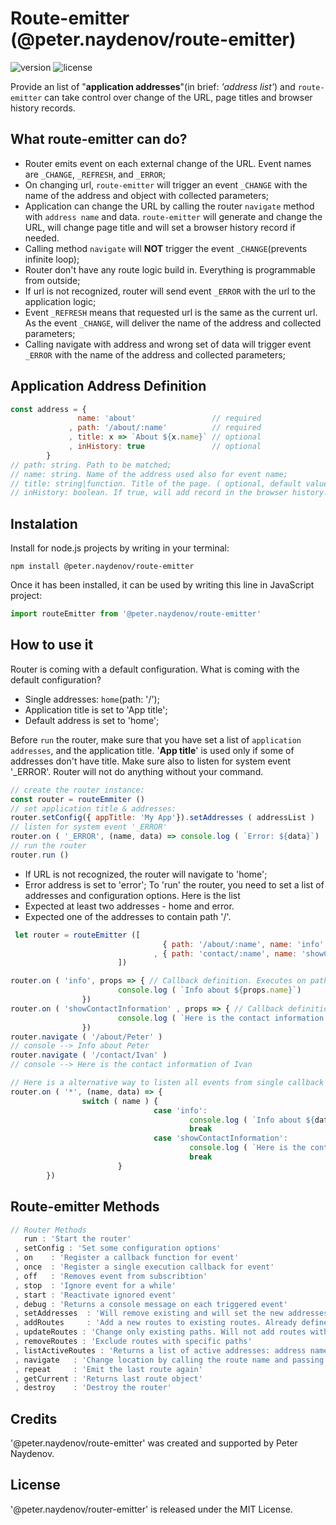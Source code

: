  # Route-emitter (@peter.naydenov/route-emitter)

![version](https://img.shields.io/github/package-json/v/peterNaydenov/route-emitter)
![license](https://img.shields.io/github/license/peterNaydenov/route-emitter)



Provide an list of "**application addresses**"(in brief: *'address list'*) and `route-emitter` can take control over change of the URL, page titles and browser history records.


## What route-emitter can do?
- Router emits event on each external change of the URL. Event names are `_CHANGE`, `_REFRESH`, and `_ERROR`;
- On changing url, `route-emitter` will trigger an event `_CHANGE` with the name of the address and object with collected parameters;
- Application can change the URL by calling the router `navigate` method with `address name` and data. `route-emitter` will generate and change the URL, will change page title and will set a browser history record if needed. 
- Calling method `navigate` will **NOT** trigger the event `_CHANGE`(prevents infinite loop);
- Router don't have any route logic build in. Everything is programmable from outside;
- If url is not recognized, router will send event `_ERROR` with the url to the application logic;
- Event `_REFRESH` means that requested url is the same as the current url. As the event `_CHANGE`, will deliver the name of the address and collected parameters;
- Calling navigate with address and wrong set of data will trigger event `_ERROR` with the name of the address and collected parameters;



## Application Address Definition

```js
const address = {
               name: 'about'                 // required
             , path: '/about/:name'          // required
             , title: x => `About ${x.name}` // optional
             , inHistory: true               // optional
        }
// path: string. Path to be matched;
// name: string. Name of the address used also for event name;
// title: string|function. Title of the page. ( optional, default value: App title);
// inHistory: boolean. If true, will add record in the browser history. (optional, default value: false);
```



## Instalation
Install for node.js projects by writing in your terminal:

```
npm install @peter.naydenov/route-emitter
```

Once it has been installed, it can be used by writing this line in JavaScript project:

```js
import routeEmitter from '@peter.naydenov/route-emitter'
```


## How to use it

Router is coming with a default configuration. What is coming with the default configuration?
- Single addresses: `home`(path: '/');
- Application title is set to 'App title';
- Default address is set to 'home';

Before `run` the router, make sure that you have set a list of `application addresses`, and the application title. '**App title**' is used only if some of addresses don't have title. Make sure also to listen for system event '_ERROR'. Router will not do anything without your command.



```js
// create the router instance:
const router = routeEmmiter ()
// set application title & addresses:
router.setConfig({ appTitle: 'My App'}).setAddresses ( addressList )
// listen for system event '_ERROR'
router.on ( '_ERROR', (name, data) => console.log ( `Error: ${data}`)   )
// run the router
router.run ()
```

- If URL is not recognized, the router will navigate to 'home';
- Error address is set to 'error';
To 'run' the router, you need to set a list of addresses and configuration options. Here is the list
- Expected at least two addresses - home and error.
- Expected one of the addresses to contain path '/'. 


```js 
 let router = routeEmitter ([
                                  { path: '/about/:name', name: 'info' }
                                , { path: 'contact/:name', name: 'showContactInformation' }
                        ])

router.on ( 'info', props => { // Callback definition. Executes on path: '/about/:name'
                        console.log ( `Info about ${props.name}`)
                })
router.on ( 'showContactInformation' , props => { // Callback definition. executes on path: 'contact/:name'
                        console.log ( `Here is the contact information of ${props.name}` )
                })
router.navigate ( '/about/Peter' )
// console --> Info about Peter
router.navigate ( '/contact/Ivan' )
// console --> Here is the contact information of Ivan

// Here is a alternative way to listen all events from single callback function
router.on ( '*', (name, data) => {
                switch ( name ) {
                                case 'info':
                                        console.log ( `Info about ${data.name}`)
                                        break
                                case 'showContactInformation':
                                        console.log ( `Here is the contact information of ${data.name}` )
                                        break
                        }
        })
```





## Route-emitter Methods
```js
// Router Methods
   run : 'Start the router'
 , setConfig : 'Set some configuration options' 
 , on    : 'Register a callback function for event'
 , once  : 'Register a single execution callback for event'
 , off   : 'Removes event from subscribtion'
 , stop  : 'Ignore event for a while'
 , start : 'Reactivate ignored event'
 , debug : 'Returns a console message on each triggered event'
 , setAddresses  : 'Will remove existing and will set the new addresses'
 , addRoutes     : 'Add a new routes to existing routes. Already defined paths whould be ignored'
 , updateRoutes : 'Change only existing paths. Will not add routes with new path'
 , removeRoutes : 'Exclude routes with specific paths'
 , listActiveRoutes : 'Returns a list of active addresses: address name -> address path'
 , navigate   : 'Change location by calling the route name and passing data'
 , repeat     : 'Emit the last route again'
 , getCurrent : 'Returns last route object'
 , destroy    : 'Destroy the router'
```



## Credits
'@peter.naydenov/route-emitter' was created and supported by Peter Naydenov.

## License
'@peter.naydenov/router-emitter' is released under the MIT License.


